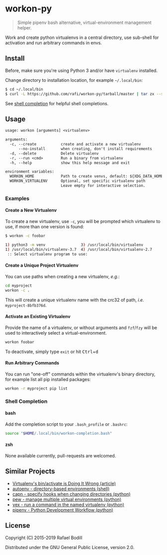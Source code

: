 # workon-py

> Simple pipenv bash alternative, virtual-environment management helper.

Work and create python virtualenvs in a central
directory, use sub-shell for activation and run arbitrary commands in envs.

## Install

Before, make sure you're using Python 3 and/or have `virtualenv` installed.

Change directory to installation location, for example `~/.local/bin`:

```bash
$ cd ~/.local/bin
$ curl -L https://github.com/rafi/workon-py/tarball/master | tar zx --strip-components=1
```

See [shell completion](#shell-completion) for helpful shell completions.

## Usage

```txt
usage: workon [arguments] <virtualenv>

arguments:
  -c, --create           create and activate a new virtualenv
      --no-install       when creating, don't install requirements
  -d, --delete           Delete virtualenv
  -r, --run <cmd>        Run a binary from virtualenv
  -h, --help             show this help message and exit

environment variables:
  WORKON_HOME            Path to create venvs, default: ${XDG_DATA_HOME}/python/envs
  WORKON_VIRTUALENV      Optional, set specific virtualenv path
                         Leave empty for interactive selection.
```

### Examples

#### Create a New Virtualenv

To create a new virtualenv, use `-c`, you will be prompted which
virtualenv to use, if more than one version is found:

```bash
$ workon -c foobar

1) python3 -m venv                3) /usr/local/bin/virtualenv
1) /usr/local/bin/virtualenv-3.7  4) /usr/local/bin/virtualenv-2.7
 :: Select virtualenv program to use:
```

#### Create a Unique Project Virtualenv

You can use paths when creating a new virtualenv, _e.g._:

```bash
cd myproject
workon -c .
```

This will create a unique virtualenv name with the crc32 of path,
_i.e._ `myproject-8bfb376d`.

#### Activate an Existing Virtualenv

Provide the name of a virtualenv, or without arguments and `fzf`/`fzy`
will be used to interactively select a virtual-environment.

```bash
workon foobar
```

To deactivate, simply type `exit` or hit <kbd>Ctrl</kbd>+<kbd>d</kbd>

#### Run Arbitrary Commands

You can run "one-off" commands within the virtualenv's binary directory,
for example list all pip installed packages:

```bash
workon -r myproject pip list
```

### Shell Completion

#### bash

Add the completion script to your `.bash_profile` or `.bashrc`:

```sh
source "$HOME/.local/bin/workon-completion.bash"
```

#### zsh

None available currently, pull-requests are welcomed.

## Similar Projects

- [Virtualenv's bin/activate is Doing It Wrong (article)](https://gist.github.com/datagrok/2199506)
- [autoenv - directory-based environments (shell)](https://github.com/kennethreitz/autoenv)
- [capn - specify hooks when changing directories (python)](https://github.com/dustinlacewell/capn)
- [pew - manage multiple virtual environments (python)](https://github.com/berdario/pew)
- [vex - run a command in the named virtualenv (python)](https://github.com/sashahart/vex)
- [pipenv - Python Development Workflow (python)](https://github.com/pypa/pipenv)

## License

Copyright (C) 2015-2019 Rafael Bodill

Distributed under the GNU General Public License, version 2.0.
